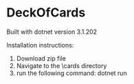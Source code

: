 # DeckOfCards

Built with dotnet version 3.1.202

Installation instructions:
1. Download zip file
2. Navigate to the \cards directory
3. run the following command: dotnet run